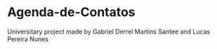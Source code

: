 # Agenda-de-Contatos
 Universitary project made by Gabriel Derrel Martins Santee and Lucas Pereira Nunes
